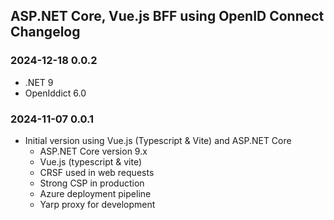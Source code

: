 ## ASP.NET Core, Vue.js BFF using OpenID Connect Changelog

### 2024-12-18 0.0.2
- .NET 9
- OpenIddict 6.0

### 2024-11-07 0.0.1
- Initial version using Vue.js (Typescript & Vite) and ASP.NET Core
  - ASP.NET Core version 9.x
  - Vue.js (typescript & vite)
  - CRSF used in web requests
  - Strong CSP in production
  - Azure deployment pipeline
  - Yarp proxy for development
